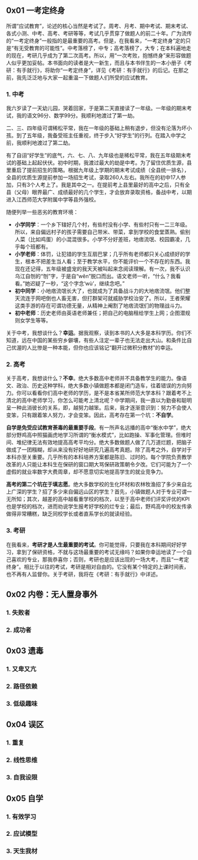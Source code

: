 ## 0x01 一考定终身

所谓“应试教育”，论述的核心当然是考试了。周考、月考、期中考试、期末考试、各式小测、中考、高考、考研等等，考试几乎贯穿了做题人的前二十年。广为流传的“一考定终身”一般指的是最重要的高考。但是，在我看来，“一考定终身”定的只是“有无受教育的可能性”。中考落榜了，中专；高考落榜了，大专；在本科遍地走的现在，考研几乎成为了第二次高考。所以，用“一次考败，抱憾终身”来形容做题人似乎更加妥帖。本书面向的读者是大一新生，而且与本书伴生的一本小册子《考研：有手就行》，将助你“一考定终身”，详见《考研：有手就行》的后记。在那之前，我先泛泛地与大家一起重温一下做题人们所受的应试教育。

### 1. 中考

我六岁读了一天幼儿园，哭着回家，于是第二天直接读了一年级。一年级的期末考试，我的语文96分、数学99分。我顺利地渡过了第一劫。

二、三、四年级可谓稀松平常，我在一年级的基础上稍有退步，但没有沦落为坏小孩。到了五年级，我备受班主任重视，终于步入“好学生”的行列。在踏入中学之前，我顺利地渡过了第二劫。

有了自诩“好学生”的底气，六、七、八、九年级也是稀松平常，我在五年级期末考试的基础上起起伏伏。初中时期，我渡过最大的劫是中考。为了留住优质生源，县里重启了提前招生的策略。根据九年级上学期的期末考试成绩（全县统一排名），全县的优质生源提前参加一场招生考试，录取260人左右。我所在的初中17人参加，只有3个人考上了。我是其中之一。在提前考上县里最好的高中之后，只有全县（父母）眼界最广、成绩最好的几个学生，才会放弃录取资格，备战中考，以期进入江西师范大学附属中学等县外强校。

随便列举一些恶劣的教育环境：

+ **小学同学**：一个乡下辖好几个村，有些村没有小学、有些村只有一二三年级。所以，来自偏远村子的孩子需要自己带米、带菜，拿到学校的食堂蒸熟。偷别人菜（比如鸡蛋）的小混混很多。小学不分好差班，地痞流氓、校园霸凌，几乎每个班都有。
+ **小学老师**：体罚，让犯错的学生互扇巴掌；几乎所有老师都只关心成绩好的学生，根本不把差生当人看；至于教学水平，你不能评价一个不存在的东西。我现在还记得，五年级被盛宠的我天天被叫起来念阅读理解。有一次，我不认识乌江自刎的“刎”字，于是自“wěn”脱口而出。语文老师一听，“什么？我看看。”她迟疑了一秒，“这个字念‘wù’，继续念吧。”
+ **初中同学**：小地痞流氓长大了，也就成为了具备战斗力的大地痞流氓。他们整天流连于网吧倒也人畜无害，但打群架可就威胁学校治安了。所以，王者荣耀这类手游的存在可谓功德无量，从精神上阉割了地痞流氓们的物理战斗力。
+ **初中老师**：历史老师由英语老师兼任；把自己的电脑租给学生上网；企图潜规则女学生等等。

关于中考，我想谈什么？**幸运**。据我观察，读到本书的人大多是本科学历。你们不知道，远在中国的某些穷乡僻壤，有些人注定一辈子也无法走出大山。和条件比自己优渥的人比惨是一种本能，但你也应该铭记“翻开过微积分教材”的幸运。

### 2. 高考

关于高考，我想谈什么？**不幸**。绝大多数高中老师并不具备教学生的能力。像语文、政治、历史这种学科，绝大多数小镇做题本都是闭门造车，往着错误的方向努力。你可以看看你们高中老师的学历，是不是本省某所师范大学本科？跟着考不上清北的高中老师学习，你怎么可能考上清北呢？中学期间，我一直以为勤奋和聪明呈一种此消彼长的关系，即，越努力越笨。后来，我才逐渐意识到：努力不会使人变笨，只有跟着笨人努力，才会变笨。因此，高考存在第一个坑：**不自学**。

**自学是免受应试教育荼毒的最重要手段**。有一所声名远播的高中“衡水中学”，绝大部分野鸡高中照猫画虎地学习所谓的“衡水模式”，比如跑操、军事化管理。但堆时间、堆纪律无法有效地提高高考平均分。绝大多数做题人做了几万道烂题，把脑子做成了一团糨糊，却从来没有好好地研究几遍高考真题。除了高考之外，自学对于本科亦至关重要。几乎所有的本科培养方案都是陈旧、过时的。每个学院负责教学改革的人只能让本科生在保研的窗口期大骂保研政策朝令夕改。它们可能为了一个虚假的就业率数字大费周章，却不愿意切实地提高学生的就业竞争力。

**高考的第二个坑在于填志愿**。绝大多数学校的生化环材和农林牧渔招了多少来自北上广深的学生？招了多少来自偏远山区的学生？首先，小镇做题人对于专业可谓一无所知；其次，越差的高中越看重学校的档次，以至于高中老师们评奖评优的KPI也是学校的档次，进而劝说学生报考好学校的烂专业；最后，野鸡高中的校友传承做得非常糟糕，缺乏同校学长或者直系学长的就读经验。

### 3. 考研

在我看来，**考研才是人生最重要的考试**。你可能觉得，只要我在本科期间好好学习，拿到了保研资格，不就与这场最重要的考试无缘吗？如果你幸运地读了一个自己喜欢的专业，那我恭喜你；否则，考研也是应该出现的一场大考，而且“一考定终身”。相比于以往的考试，考研是相对自由的。它没有某个特定的上课时间表，也不再有人监督你。关于考研，我将在《考研：有手就行》中详述。

## 0x02 内卷：无人置身事外

### 1. 失败者

### 2. 成功者

## 0x03 遗毒

### 1. 又卑又亢

### 2. 路径依赖

### 3. 低级趣味

## 0x04 误区

### 1. 重复

### 2. 线性思维

### 3. 自我设限

## 0x05 自学

### 1. 有效学习

### 2. 应试模型

### 3. 天生我材
